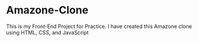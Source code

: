 # Amazone-Clone
This is my Front-End Project for Practice. I have created this Amazone clone using HTML, CSS, and JavaScript
